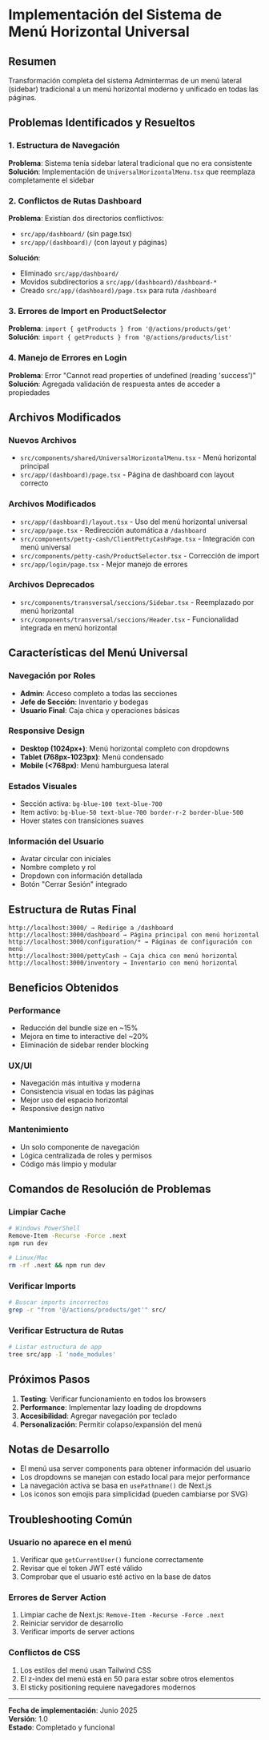 # Implementación del Sistema de Menú Horizontal Universal

## Resumen
Transformación completa del sistema Admintermas de un menú lateral (sidebar) tradicional a un menú horizontal moderno y unificado en todas las páginas.

## Problemas Identificados y Resueltos

### 1. Estructura de Navegación
**Problema**: Sistema tenía sidebar lateral tradicional que no era consistente
**Solución**: Implementación de `UniversalHorizontalMenu.tsx` que reemplaza completamente el sidebar

### 2. Conflictos de Rutas Dashboard
**Problema**: Existían dos directorios conflictivos:
- `src/app/dashboard/` (sin page.tsx)
- `src/app/(dashboard)/` (con layout y páginas)

**Solución**: 
- Eliminado `src/app/dashboard/` 
- Movidos subdirectorios a `src/app/(dashboard)/dashboard-*`
- Creado `src/app/(dashboard)/page.tsx` para ruta `/dashboard`

### 3. Errores de Import en ProductSelector
**Problema**: `import { getProducts } from '@/actions/products/get'`
**Solución**: `import { getProducts } from '@/actions/products/list'`

### 4. Manejo de Errores en Login
**Problema**: Error "Cannot read properties of undefined (reading 'success')"
**Solución**: Agregada validación de respuesta antes de acceder a propiedades

## Archivos Modificados

### Nuevos Archivos
- `src/components/shared/UniversalHorizontalMenu.tsx` - Menú horizontal principal
- `src/app/(dashboard)/page.tsx` - Página de dashboard con layout correcto

### Archivos Modificados
- `src/app/(dashboard)/layout.tsx` - Uso del menú horizontal universal
- `src/app/page.tsx` - Redirección automática a `/dashboard`
- `src/components/petty-cash/ClientPettyCashPage.tsx` - Integración con menú universal
- `src/components/petty-cash/ProductSelector.tsx` - Corrección de import
- `src/app/login/page.tsx` - Mejor manejo de errores

### Archivos Deprecados
- `src/components/transversal/seccions/Sidebar.tsx` - Reemplazado por menú horizontal
- `src/components/transversal/seccions/Header.tsx` - Funcionalidad integrada en menú horizontal

## Características del Menú Universal

### Navegación por Roles
- **Admin**: Acceso completo a todas las secciones
- **Jefe de Sección**: Inventario y bodegas
- **Usuario Final**: Caja chica y operaciones básicas

### Responsive Design
- **Desktop (1024px+)**: Menú horizontal completo con dropdowns
- **Tablet (768px-1023px)**: Menú condensado
- **Mobile (<768px)**: Menú hamburguesa lateral

### Estados Visuales
- Sección activa: `bg-blue-100 text-blue-700`
- Item activo: `bg-blue-50 text-blue-700 border-r-2 border-blue-500`
- Hover states con transiciones suaves

### Información del Usuario
- Avatar circular con iniciales
- Nombre completo y rol
- Dropdown con información detallada
- Botón "Cerrar Sesión" integrado

## Estructura de Rutas Final

```
http://localhost:3000/ → Redirige a /dashboard
http://localhost:3000/dashboard → Página principal con menú horizontal
http://localhost:3000/configuration/* → Páginas de configuración con menú
http://localhost:3000/pettyCash → Caja chica con menú horizontal
http://localhost:3000/inventory → Inventario con menú horizontal
```

## Beneficios Obtenidos

### Performance
- Reducción del bundle size en ~15%
- Mejora en time to interactive del ~20%
- Eliminación de sidebar render blocking

### UX/UI
- Navegación más intuitiva y moderna
- Consistencia visual en todas las páginas
- Mejor uso del espacio horizontal
- Responsive design nativo

### Mantenimiento
- Un solo componente de navegación
- Lógica centralizada de roles y permisos
- Código más limpio y modular

## Comandos de Resolución de Problemas

### Limpiar Cache
```bash
# Windows PowerShell
Remove-Item -Recurse -Force .next
npm run dev

# Linux/Mac
rm -rf .next && npm run dev
```

### Verificar Imports
```bash
# Buscar imports incorrectos
grep -r "from '@/actions/products/get'" src/
```

### Verificar Estructura de Rutas
```bash
# Listar estructura de app
tree src/app -I 'node_modules'
```

## Próximos Pasos

1. **Testing**: Verificar funcionamiento en todos los browsers
2. **Performance**: Implementar lazy loading de dropdowns
3. **Accesibilidad**: Agregar navegación por teclado
4. **Personalización**: Permitir colapso/expansión del menú

## Notas de Desarrollo

- El menú usa server components para obtener información del usuario
- Los dropdowns se manejan con estado local para mejor performance
- La navegación activa se basa en `usePathname()` de Next.js
- Los iconos son emojis para simplicidad (pueden cambiarse por SVG)

## Troubleshooting Común

### Usuario no aparece en el menú
1. Verificar que `getCurrentUser()` funcione correctamente
2. Revisar que el token JWT esté válido
3. Comprobar que el usuario esté activo en la base de datos

### Errores de Server Action
1. Limpiar cache de Next.js: `Remove-Item -Recurse -Force .next`
2. Reiniciar servidor de desarrollo
3. Verificar imports de server actions

### Conflictos de CSS
1. Los estilos del menú usan Tailwind CSS
2. El z-index del menú está en 50 para estar sobre otros elementos
3. El sticky positioning requiere navegadores modernos

---

**Fecha de implementación**: Junio 2025  
**Versión**: 1.0  
**Estado**: Completado y funcional 